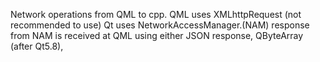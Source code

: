 Network operations from QML to cpp.
QML uses XMLhttpRequest (not recommended to use)
Qt uses NetworkAccessManager.(NAM)
response from NAM is received at QML using either JSON response, QByteArray (after Qt5.8),
